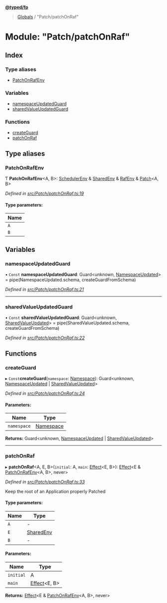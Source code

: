 **[@typed/fp](../README.md)**

> [Globals](../globals.md) / "Patch/patchOnRaf"

# Module: "Patch/patchOnRaf"

## Index

### Type aliases

* [PatchOnRafEnv](_patch_patchonraf_.md#patchonrafenv)

### Variables

* [namespaceUpdatedGuard](_patch_patchonraf_.md#namespaceupdatedguard)
* [sharedValueUpdatedGuard](_patch_patchonraf_.md#sharedvalueupdatedguard)

### Functions

* [createGuard](_patch_patchonraf_.md#createguard)
* [patchOnRaf](_patch_patchonraf_.md#patchonraf)

## Type aliases

### PatchOnRafEnv

Ƭ  **PatchOnRafEnv**\<A, B>: [SchedulerEnv](../interfaces/_scheduler_schedulerenv_.schedulerenv.md) & [SharedEnv](../interfaces/_shared_core_services_sharedenv_.sharedenv.md) & [RafEnv](../interfaces/_dom_raf_.rafenv.md) & [Patch](../interfaces/_patch_patch_.patch.md)\<A, B>

*Defined in [src/Patch/patchOnRaf.ts:19](https://github.com/TylorS/typed-fp/blob/ac98ca1/src/Patch/patchOnRaf.ts#L19)*

#### Type parameters:

Name |
------ |
`A` |
`B` |

## Variables

### namespaceUpdatedGuard

• `Const` **namespaceUpdatedGuard**: Guard\<unknown, [NamespaceUpdated](_shared_core_events_namespaceevent_.namespaceupdated.md)> = pipe(NamespaceUpdated.schema, createGuardFromSchema)

*Defined in [src/Patch/patchOnRaf.ts:21](https://github.com/TylorS/typed-fp/blob/ac98ca1/src/Patch/patchOnRaf.ts#L21)*

___

### sharedValueUpdatedGuard

• `Const` **sharedValueUpdatedGuard**: Guard\<unknown, [SharedValueUpdated](_shared_core_events_sharedvalueevent_.sharedvalueupdated.md)> = pipe(SharedValueUpdated.schema, createGuardFromSchema)

*Defined in [src/Patch/patchOnRaf.ts:22](https://github.com/TylorS/typed-fp/blob/ac98ca1/src/Patch/patchOnRaf.ts#L22)*

## Functions

### createGuard

▸ `Const`**createGuard**(`namespace`: [Namespace](_shared_core_model_namespace_.namespace.md)): Guard\<unknown, [NamespaceUpdated](_shared_core_events_namespaceevent_.namespaceupdated.md) \| [SharedValueUpdated](_shared_core_events_sharedvalueevent_.sharedvalueupdated.md)>

*Defined in [src/Patch/patchOnRaf.ts:24](https://github.com/TylorS/typed-fp/blob/ac98ca1/src/Patch/patchOnRaf.ts#L24)*

#### Parameters:

Name | Type |
------ | ------ |
`namespace` | [Namespace](_shared_core_model_namespace_.namespace.md) |

**Returns:** Guard\<unknown, [NamespaceUpdated](_shared_core_events_namespaceevent_.namespaceupdated.md) \| [SharedValueUpdated](_shared_core_events_sharedvalueevent_.sharedvalueupdated.md)>

___

### patchOnRaf

▸ **patchOnRaf**\<A, E, B>(`initial`: A, `main`: [Effect](_effect_effect_.effect.md)\<E, B>): [Effect](_effect_effect_.effect.md)\<E & [PatchOnRafEnv](_patch_patchonraf_.md#patchonrafenv)\<A, B>, never>

*Defined in [src/Patch/patchOnRaf.ts:33](https://github.com/TylorS/typed-fp/blob/ac98ca1/src/Patch/patchOnRaf.ts#L33)*

Keep the root of an Application properly Patched

#### Type parameters:

Name | Type |
------ | ------ |
`A` | - |
`E` | [SharedEnv](../interfaces/_shared_core_services_sharedenv_.sharedenv.md) |
`B` | - |

#### Parameters:

Name | Type |
------ | ------ |
`initial` | A |
`main` | [Effect](_effect_effect_.effect.md)\<E, B> |

**Returns:** [Effect](_effect_effect_.effect.md)\<E & [PatchOnRafEnv](_patch_patchonraf_.md#patchonrafenv)\<A, B>, never>
